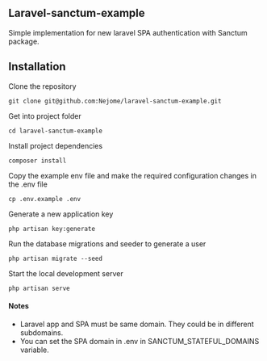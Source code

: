 ## Laravel-sanctum-example

Simple implementation for new laravel SPA authentication with Sanctum package.

## Installation
Clone the repository
```
git clone git@github.com:Nejome/laravel-sanctum-example.git
```

Get into project folder 
```
cd laravel-sanctum-example
```

Install project dependencies
```
composer install 
```

Copy the example env file and make the required configuration changes in the .env file
```
cp .env.example .env
```

Generate a new application key
```
php artisan key:generate
```

Run the database migrations and seeder to generate a user
```
php artisan migrate --seed 
```

Start the local development server
```
php artisan serve
```

#### Notes  
* Laravel app and SPA must be same domain. They could be in different subdomains.
* You can set the SPA domain in .env in SANCTUM_STATEFUL_DOMAINS variable.




